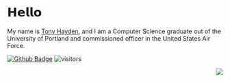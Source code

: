 # 𝗛𝗲𝗹𝗹𝗼

My name is [Tony Hayden](https://github.com/haydena23), and I am a Computer Science graduate out of the University of Portland and commissioned officer in the United States Air Force.

[![Github Badge](https://img.shields.io/badge/-Github-232323?style=flat-square&logo=Github&logoColor=white&link=https://github.com/haydena23)](https://github.com/haydena23)
![visitors](https://visitor-badge.laobi.icu/badge?page_id=haydena23)

<img align="right" src="https://github-readme-stats.vercel.app/api?username=haydena23&show_icons=true&hide_border=true">
